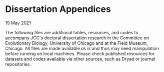 # Dissertation Appendices

19 May 2021

The following files are additional tables, resources, and codes to accompany JCC's doctoral dissertation research in the Committee on Evolutionary Biology, University of Chicago and at the Field Museum, Chicago. All files are made available *as is* and thus may need manipulation before running on local machines. Please check published resources for datasets and codes available via other sources, such as Dryad or journal repositories.
